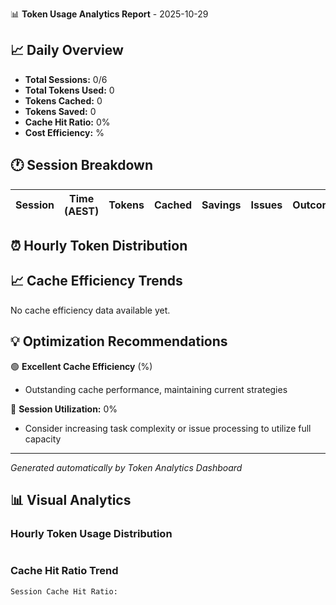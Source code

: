 📊 **Token Usage Analytics Report** - 2025-10-29

## 📈 Daily Overview

- **Total Sessions:** 0/6
- **Total Tokens Used:** 0
- **Tokens Cached:** 0
- **Tokens Saved:** 0
- **Cache Hit Ratio:** 0%
- **Cost Efficiency:** %

## 🕐 Session Breakdown

| Session | Time (AEST) | Tokens | Cached | Savings | Issues | Outcome |
|---------|-------------|--------|--------|---------|--------|---------|

## ⏰ Hourly Token Distribution



## 📈 Cache Efficiency Trends

No cache efficiency data available yet.

## 💡 Optimization Recommendations

🟢 **Excellent Cache Efficiency** (%)
- Outstanding cache performance, maintaining current strategies

📅 **Session Utilization:** 0%
- Consider increasing task complexity or issue processing to utilize full capacity

---
*Generated automatically by Token Analytics Dashboard*

## 📊 Visual Analytics

### Hourly Token Usage Distribution
```

```

### Cache Hit Ratio Trend
```
Session Cache Hit Ratio:

```
